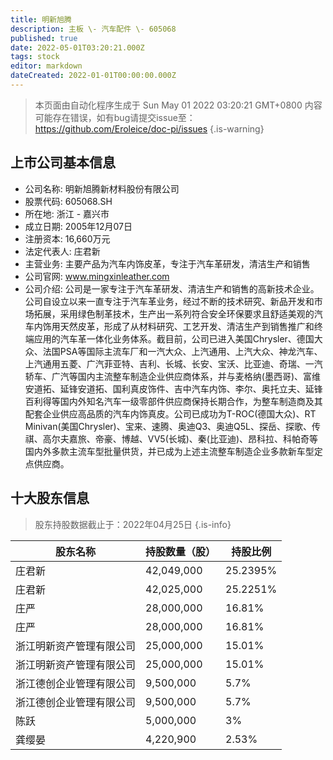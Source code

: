 ```yaml
---
title: 明新旭腾
description: 主板 \- 汽车配件 \- 605068
published: true
date: 2022-05-01T03:20:21.000Z
tags: stock
editor: markdown
dateCreated: 2022-01-01T00:00:00.000Z
---
```


> 本页面由自动化程序生成于 Sun May 01 2022 03:20:21 GMT+0800
> 内容可能存在错误，如有bug请提交issue至：https://github.com/Eroleice/doc-pi/issues
{.is-warning}

## 上市公司基本信息
- 公司名称: 明新旭腾新材料股份有限公司
- 股票代码: 605068.SH
- 所在地: 浙江 - 嘉兴市
- 成立日期: 2005年12月07日
- 注册资本: 16,660万元
- 法定代表人: 庄君新
- 主营业务: 主要产品为汽车内饰皮革，专注于汽车革研发，清洁生产和销售
- 公司官网: www.mingxinleather.com
- 公司介绍: 公司是一家专注于汽车革研发、清洁生产和销售的高新技术企业。公司自设立以来一直专注于汽车革业务，经过不断的技术研究、新品开发和市场拓展，采用绿色制革技术，生产出一系列符合安全环保要求且舒适美观的汽车内饰用天然皮革，形成了从材料研究、工艺开发、清洁生产到销售推广和终端应用的汽车革一体化业务体系。截目前，公司已进入美国Chrysler、德国大众、法国PSA等国际主流车厂和一汽大众、上汽通用、上汽大众、神龙汽车、上汽通用五菱、广汽菲亚特、吉利、长城、长安、宝沃、比亚迪、奇瑞、一汽轿车、广汽等国内主流整车制造企业供应商体系，并与麦格纳(墨西哥)、富维安道拓、延锋安道拓、国利真皮饰件、吉中汽车内饰、李尔、奥托立夫、延锋百利得等国内外知名汽车一级零部件供应商保持长期合作，为整车制造商及其配套企业供应高品质的汽车内饰真皮。公司已成功为T-ROC(德国大众)、RT Minivan(美国Chrysler)、宝来、速腾、奥迪Q3、奥迪Q5L、探岳、探歌、传祺、高尔夫嘉旅、帝豪、博越、VV5(长城)、秦(比亚迪)、昂科拉、科帕奇等国内外多款主流车型批量供货，并已成为上述主流整车制造企业多款新车型定点供应商。


## 十大股东信息
> 股东持股数据截止于：2022年04月25日
{.is-info}

| 股东名称 | 持股数量（股） | 持股比例 |
| --- | --- | --- |
| 庄君新 | 42,049,000 | 25.2395% |
| 庄君新 | 42,025,000 | 25.2251% |
| 庄严 | 28,000,000 | 16.81% |
| 庄严 | 28,000,000 | 16.81% |
| 浙江明新资产管理有限公司 | 25,000,000 | 15.01% |
| 浙江明新资产管理有限公司 | 25,000,000 | 15.01% |
| 浙江德创企业管理有限公司 | 9,500,000 | 5.7% |
| 浙江德创企业管理有限公司 | 9,500,000 | 5.7% |
| 陈跃 | 5,000,000 | 3% |
| 龚缨晏 | 4,220,900 | 2.53% |




